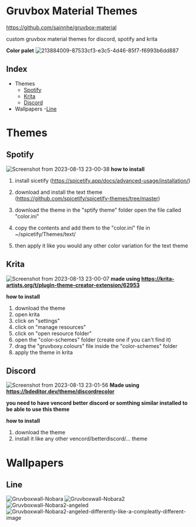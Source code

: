 # Gruvbox Material Themes
https://github.com/sainnhe/gruvbox-material

custom gruvbox material themes for discord, spotify and krita

**Color palet**
![213884009-87533cf3-e3c5-4d46-85f7-f6993b6dd887](https://github.com/Costeer/gruvbox-material-themes/assets/142180709/5002adbf-afbd-4963-bf0d-9da4770b5ad4)

## Index
- Themes
  - [Spotify](#spotify)
  - [Krita](#krita)
  - [Discord](#discord)
- Wallpapers
  -[Line](#line)
  
# Themes

## Spotify
![Screenshot from 2023-08-13 23-00-38](https://github.com/Costeer/gruvbox-material-themes/assets/142180709/89129ba6-0b3f-4ac4-ad59-f0c17c077d32)
**how to install** 
1) install sicetify (https://spicetify.app/docs/advanced-usage/installation/)

2) download and install the text theme (https://github.com/spicetify/spicetify-themes/tree/master)

3) download the theme in the "sptify theme" folder open the file called "color.ini"

4) copy the contents and add them to the "color.ini" file in ~/spicetify/Themes/text/

5) then apply it like you would any other color variation for the text theme

## Krita
![Screenshot from 2023-08-13 23-00-07](https://github.com/Costeer/gruvbox-material-themes/assets/142180709/c7eb58ab-acb6-4f70-9fb6-1bbf62cabb44)
**made using https://krita-artists.org/t/plugin-theme-creator-extension/62953**

**how to install**
1) download the theme
2) open krita
3) click on "settings"
4) click on "manage resources"
5) click on "open resource folder"
6) open the "color-schemes" folder (create one if you can't find it)
7) drag the "gruvboxy.colours" file inside the "color-schemes" folder
8) apply the theme in krita

## Discord
![Screenshot from 2023-08-13 23-01-56](https://github.com/Costeer/gruvbox-material-themes/assets/142180709/fc8b1194-a400-4ce5-99c7-9c892c086439)
**Made using https://bdeditor.dev/theme/discordrecolor**

**you need to have vencord better discord or somthing similar installed to be able to use this theme**

**how to install**
1) download the theme
2) install it like any other vencord/betterdiscord/... theme


# Wallpapers

## Line
![Gruvboxwall-Nobara](https://github.com/Costeer/gruvbox-material-themes/assets/142180709/9603fa48-c3df-4fd5-b94c-cd03ce982186)
![Gruvboxwall-Nobara2](https://github.com/Costeer/gruvbox-material-themes/assets/142180709/8b43db51-d51b-49ed-9709-4e138e16e4a4)
![Gruvboxwall-Nobara2-angeled](https://github.com/Costeer/gruvbox-material-themes/assets/142180709/ccfb3842-cff5-434c-962c-ec9bf9c57752)
![Gruvboxwall-Nobara2-angeled-differently-like-a-compleatly-different-image](https://github.com/Costeer/gruvbox-material-themes/assets/142180709/f314436d-ccce-467f-9431-23b9a1b5c94b)



